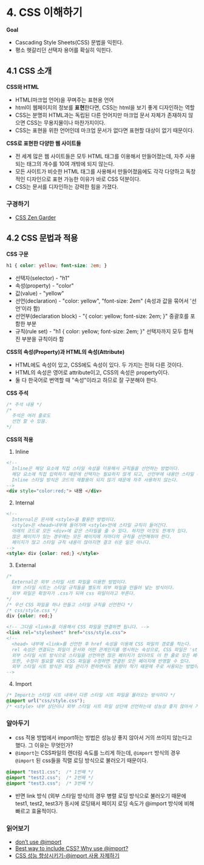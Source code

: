 # 4. CSS 이해하기
**Goal**
* Cascading Style Sheets(CSS) 문법을 익힌다.
* 평소 헷갈리던 선택자 용어를 확실히 익힌다.

## 4.1 CSS 소개
**CSS와 HTML**
* HTML(마크업 언어)을 꾸며주는 표현용 언어
* html이 웹페이지의 정보를 **표현**한다면, CSS는 html을 보기 좋게 디자인하는 역할
* CSS는 분명히 HTML과는 독립된 다른 언어지만 마크업 문서 자체가 존재하지 않으면 CSS는 무용지물이나 마찬가지이다.
 * CSS는 표현을 위한 언어인데 마크업 문서가 없다면 표현할 대상이 없기 때문이다.

**CSS로 표현한 다양한 웹 사이트들**
* 전 세계 많은 웹 사이트들은 모두 HTML 태그를 이용해서 만들어졌는데, 자주 사용되는 태그의 개수를 10여 개밖에 되지 않는다.
* 모든 사이트가 비슷한 HTML 태그를 사용해서 만들어졌음에도 각각 다양하고 독창적인 디자인으로 표현 가능한 이유가 바로 CSS 덕분이다.
* CSS는 문서를 디자인하는 강력한 힘을 가졌다.

### 구경하기
* [CSS Zen Garder](http://www.csszengarden.com/)

## 4.2 CSS 문법과 적용
**CSS 구문**
```css
h1 { color: yellow; font-size: 2em; }
```
* 선택자(selector) - "h1"
* 속성(property) - "color"
* 값(value) - "yellow"
* 선언(declaration) - "color: yellow", "font-size: 2em" (속성과 값을 묶어서 '선언'이라 함)
* 선언부(declaration block) - "{ color: yellow; font-size: 2em; }" 중괄호를 포함한 부분
* 규칙(rule set) - "h1 { color: yellow; font-size: 2em; }" 선택자까지 모두 합쳐진 부분을 규칙이라 함

**CSS의 속성(Property)과 HTML의 속성(Attribute)**
* HTML에도 속성이 있고, CSS에도 속성이 있다. 두 가지는 전혀 다른 것이다.
* HTML의 속성은 영어로 attribute이고, CSS의 속성은 property이다.
* 둘 다 한국어로 번역할 때 "속성"이라고 하므로 잘 구분해야 한다.

**CSS 주석**
```css
/* 주석 내용 */
/*
  주석은 여러 줄로도
  선언 할 수 있음.
*/
```

**CSS의 적용**
1. Inline
```html
<!--
  Inline은 해당 요소에 직접 스타일 속성을 이용해서 규칙들을 선언하는 방법이다.
  해당 요소에 직접 입력하기 때문에 선택자는 필요하지 않게 되고, 선언부에 내용만 스타일 속성의 값으로 넣어주면 된다.
  Inline 스타일 방식은 코드의 재활용이 되지 않기 때문에 자주 사용하지 않는다.
-->
<div style="color:red;"> 내용 </div>
```

2. Internal
```html
<!--
  Internal은 문서에 <style>을 활용한 방법이다.
  <style>은 <head>내부에 들어가며 <style>안에 스타일 규칙이 들어간다.
  아래의 코드로 모든 <div>에 같은 스타일을 줄 수 있다. 하지만 이것도 한계가 있다.
  많은 페이지가 있는 경우에는 모든 페이지에 저마다의 규칙을 선언해줘야 한다.
  페이지가 많고 스타일 규칙 내용이 많아지면 결코 쉬운 일은 아니다.
-->
<style> div {color: red;} </style>
```

3. External
```css
/*
  External은 외부 스타일 시트 파일을 이용한 방법이다.
  외부 스타일 시트는 스타일 규칙들을 별도의 외부 파일을 만들어 넣는 방식이다.
  외부 파일은 확장자가 .css가 되며 css 파일이라고 부른다.
*/
/* 우선 CSS 파일을 하나 만들고 스타일 규칙을 선언한다 */
/* css/style.css */
div {color: red;}
```

```html
<!-- 그다음 <link>을 이용해서 CSS 파일을 연결하면 됩니다. -->
<link rel="stylesheet" href="css/style.css">
<!-- 
  <head> 내부에 <link>를 선언한 후 href 속성을 이용해 CSS 파일의 경로를 적는다.
  rel 속성은 연결되는 파일이 문서와 어떤 관계인지를 명시하는 속성으로, CSS 파일은 'stylesheet' 라고 적어야 한다.
  외부 스타일 시트 방식으로 스타일을 선언하면 많은 페이지가 있더라도 이 한 줄로 모든 페이지에 같은 스타일을 적용할 수 있다.
  또한, 수정이 필요할 때도 CSS 파일을 수정하면 연결된 모든 페이지에 반영할 수 있다.
  외부 스타일 시트 방식은 파일 관리가 편하면서도 용량이 작기 때문에 주로 사용되는 방법이다.
-->
```
4. Import
```css
/* Import는 스타일 시트 내에서 다른 스타일 시트 파일을 불러오는 방식이다 */
@import url("css/style.css");
/* <style> 내부 상단이나 외부 스타일 시트 파일 상단에 선언하는데 성능상 좋지 않아서 거의 쓰이지 않는다 */
```

### 알아두기
* css 적용 방법에서 import하는 방법은 성능상 좋지 않아서 거의 쓰이지 않는다고 했다. 그 이유는 무엇인가?
 * ```@import```는 CSS파일의 렌더링 속도를 느리게 하는데, ```@import``` 방식의 경우 ```@import``` 된 css들을 직렬 로딩 방식으로 불러오기 때문이다.
```css
@import "test1.css";  /* 1번째 */
@import "test2.css";  /* 2번째 */
@import "test3.css";  /* 3번째 */
```
* 반면 link 방식 (외부 스타일 방식)의 경우 병렬 로딩 방식으로 불러오기 때문에 test1, test2, test3가 동시에 로딩돼서 페이지 로딩 속도가 @import 방식에 비해 빠르고 효율적이다.

### 읽어보기
* [don’t use @import](https://www.stevesouders.com/blog/2009/04/09/dont-use-import/)
* [Best way to include CSS? Why use @import?](https://stackoverflow.com/questions/10036977/best-way-to-include-css-why-use-import)
* [CSS 성능 향상시키기-@import 사용 자제하기](https://yceffort.kr/2021/03/improve-css-performance#import-%EC%82%AC%EC%9A%A9-%EC%9E%90%EC%A0%9C%ED%95%98%EA%B8%B0)
